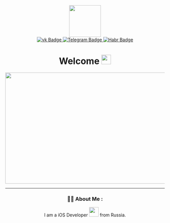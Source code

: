 <div id="header" align="center">
  <img src="https://media.giphy.com/media/28GHfhGFWpFgsQB4wR/giphy.gif" width="100"/>

<div id="badges">
<a href=https://vk.com/kirill_demiantsev>
<img src="https://img.shields.io/badge/vk-blue?style=for-the-badge&logo=vk&logoColor=white" alt="vk Badge"/>
</a>
<a href=https://t.me/demiantcev>
<img src="https://img.shields.io/badge/telegram-blue?style=for-the-badge&logo=telegram&logoColor=white" alt="Telegram Badge"/>
</a>
<a href=https://career.habr.com/demiantcev>
<img src="https://img.shields.io/badge/habr-blue?style=for-the-badge&logo=habr&logoColor=white" alt="Habr Badge"/>
</a>
</div>
<img src="https://komarev.com/ghpvc/?username=Demiantcev&style=flat-square&color=blue" alt=""/>
  <div id="badges">
<h1>
  Welcome 
  <img src="https://media.giphy.com/media/hvRJCLFzcasrR4ia7z/giphy.gif" width="30px"/>
</h1>
<div align="center">
  <img src="https://media.giphy.com/media/qgQUggAC3Pfv687qPC/giphy.gif" width="600" height="350"/>
</div>
  
---

### :man_technologist: About Me :
  
I am a iOS Developer <img src="https://media.giphy.com/media/WUlplcMpOCEmTGBtBW/giphy.gif" width="30"> from Russia.
